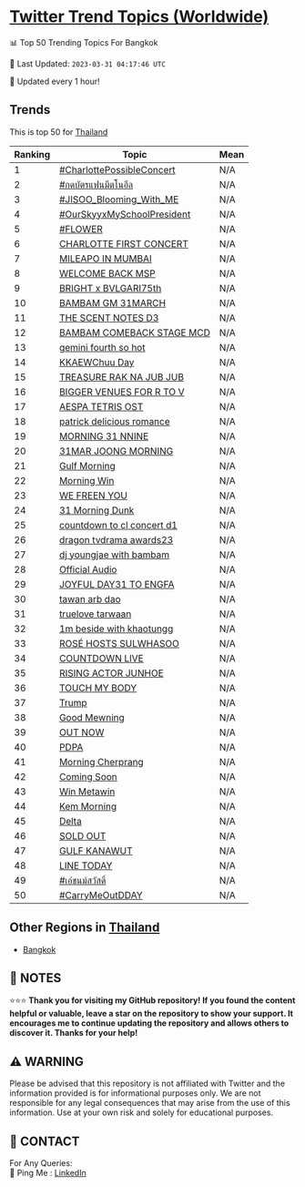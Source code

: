 [Twitter Trend Topics (Worldwide)](https://github.com/ErcinDedeoglu/Twitter-Trend-Topics)
==========


📊 Top 50 Trending Topics For Bangkok

📆 Last Updated: `2023-03-31 04:17:46 UTC`

🔧 Updated every 1 hour!


## Trends

This is top 50 for [Thailand](</Thailand>)

| Ranking | Topic | Mean |
| ------- | ------------ | ------------ |
| 1 | [#CharlottePossibleConcert](http://twitter.com/search?q=%23CharlottePossibleConcert) | N/A |
| 2 | [#กดบัตรแฟนมีตโนอึล](http://twitter.com/search?q=%23%e0%b8%81%e0%b8%94%e0%b8%9a%e0%b8%b1%e0%b8%95%e0%b8%a3%e0%b9%81%e0%b8%9f%e0%b8%99%e0%b8%a1%e0%b8%b5%e0%b8%95%e0%b9%82%e0%b8%99%e0%b8%ad%e0%b8%b6%e0%b8%a5) | N/A |
| 3 | [#JISOO_Blooming_With_ME](http://twitter.com/search?q=%23JISOO_Blooming_With_ME) | N/A |
| 4 | [#OurSkyyxMySchoolPresident](http://twitter.com/search?q=%23OurSkyyxMySchoolPresident) | N/A |
| 5 | [#FLOWER](http://twitter.com/search?q=%23FLOWER) | N/A |
| 6 | [CHARLOTTE FIRST CONCERT](http://twitter.com/search?q=CHARLOTTE+FIRST+CONCERT) | N/A |
| 7 | [MILEAPO IN MUMBAI](http://twitter.com/search?q=MILEAPO+IN+MUMBAI) | N/A |
| 8 | [WELCOME BACK MSP](http://twitter.com/search?q=WELCOME+BACK+MSP) | N/A |
| 9 | [BRIGHT x BVLGARI75th](http://twitter.com/search?q=BRIGHT+x+BVLGARI75th) | N/A |
| 10 | [BAMBAM GM 31MARCH](http://twitter.com/search?q=BAMBAM+GM+31MARCH) | N/A |
| 11 | [THE SCENT NOTES D3](http://twitter.com/search?q=THE+SCENT+NOTES+D3) | N/A |
| 12 | [BAMBAM COMEBACK STAGE MCD](http://twitter.com/search?q=BAMBAM+COMEBACK+STAGE+MCD) | N/A |
| 13 | [gemini fourth so hot](http://twitter.com/search?q=gemini+fourth+so+hot) | N/A |
| 14 | [KKAEWChuu Day](http://twitter.com/search?q=KKAEWChuu+Day) | N/A |
| 15 | [TREASURE RAK NA JUB JUB](http://twitter.com/search?q=TREASURE+RAK+NA+JUB+JUB) | N/A |
| 16 | [BIGGER VENUES FOR R TO V](http://twitter.com/search?q=BIGGER+VENUES+FOR+R+TO+V) | N/A |
| 17 | [AESPA TETRIS OST](http://twitter.com/search?q=AESPA+TETRIS+OST) | N/A |
| 18 | [patrick delicious romance](http://twitter.com/search?q=patrick+delicious+romance) | N/A |
| 19 | [MORNING 31 NNINE](http://twitter.com/search?q=MORNING+31+NNINE) | N/A |
| 20 | [31MAR JOONG MORNING](http://twitter.com/search?q=31MAR+JOONG+MORNING) | N/A |
| 21 | [Gulf Morning](http://twitter.com/search?q=Gulf+Morning) | N/A |
| 22 | [Morning Win](http://twitter.com/search?q=Morning+Win) | N/A |
| 23 | [WE FREEN YOU](http://twitter.com/search?q=WE+FREEN+YOU) | N/A |
| 24 | [31 Morning Dunk](http://twitter.com/search?q=31+Morning+Dunk) | N/A |
| 25 | [countdown to cl concert d1](http://twitter.com/search?q=countdown+to+cl+concert+d1) | N/A |
| 26 | [dragon tvdrama awards23](http://twitter.com/search?q=dragon+tvdrama+awards23) | N/A |
| 27 | [dj youngjae with bambam](http://twitter.com/search?q=dj+youngjae+with+bambam) | N/A |
| 28 | [Official Audio](http://twitter.com/search?q=Official+Audio) | N/A |
| 29 | [JOYFUL DAY31 TO ENGFA](http://twitter.com/search?q=JOYFUL+DAY31+TO+ENGFA) | N/A |
| 30 | [tawan arb dao](http://twitter.com/search?q=tawan+arb+dao) | N/A |
| 31 | [truelove tarwaan](http://twitter.com/search?q=truelove+tarwaan) | N/A |
| 32 | [1m beside with khaotungg](http://twitter.com/search?q=1m+beside+with+khaotungg) | N/A |
| 33 | [ROSÉ HOSTS SULWHASOO](http://twitter.com/search?q=ROS%c3%89+HOSTS+SULWHASOO) | N/A |
| 34 | [COUNTDOWN LIVE](http://twitter.com/search?q=COUNTDOWN+LIVE) | N/A |
| 35 | [RISING ACTOR JUNHOE](http://twitter.com/search?q=RISING+ACTOR+JUNHOE) | N/A |
| 36 | [TOUCH MY BODY](http://twitter.com/search?q=TOUCH+MY+BODY) | N/A |
| 37 | [Trump](http://twitter.com/search?q=Trump) | N/A |
| 38 | [Good Mewning](http://twitter.com/search?q=Good+Mewning) | N/A |
| 39 | [OUT NOW](http://twitter.com/search?q=OUT+NOW) | N/A |
| 40 | [PDPA](http://twitter.com/search?q=PDPA) | N/A |
| 41 | [Morning Cherprang](http://twitter.com/search?q=Morning+Cherprang) | N/A |
| 42 | [Coming Soon](http://twitter.com/search?q=Coming+Soon) | N/A |
| 43 | [Win Metawin](http://twitter.com/search?q=Win+Metawin) | N/A |
| 44 | [Kem Morning](http://twitter.com/search?q=Kem+Morning) | N/A |
| 45 | [Delta](http://twitter.com/search?q=Delta) | N/A |
| 46 | [SOLD OUT](http://twitter.com/search?q=SOLD+OUT) | N/A |
| 47 | [GULF KANAWUT](http://twitter.com/search?q=GULF+KANAWUT) | N/A |
| 48 | [LINE TODAY](http://twitter.com/search?q=LINE+TODAY) | N/A |
| 49 | [#เอ๋ชนม์สวัสดิ์](http://twitter.com/search?q=%23%e0%b9%80%e0%b8%ad%e0%b9%8b%e0%b8%8a%e0%b8%99%e0%b8%a1%e0%b9%8c%e0%b8%aa%e0%b8%a7%e0%b8%b1%e0%b8%aa%e0%b8%94%e0%b8%b4%e0%b9%8c) | N/A |
| 50 | [#CarryMeOutDDAY](http://twitter.com/search?q=%23CarryMeOutDDAY) | N/A |



## Other Regions in [Thailand](</Thailand>)

* [Bangkok](</Thailand/Bangkok.md>)



## 📝 NOTES

⭐⭐⭐ **Thank you for visiting my GitHub repository! If you found the content helpful or valuable, leave a star on the repository to show your support. It encourages me to continue updating the repository and allows others to discover it. Thanks for your help!**


## ⚠️ WARNING

Please be advised that this repository is not affiliated with Twitter and the information provided is for informational purposes only. We are not responsible for any legal consequences that may arise from the use of this information. Use at your own risk and solely for educational purposes.


## 📨 CONTACT

 For Any Queries:  
            🏓 Ping Me : [LinkedIn](https://www.linkedin.com/in/ercindedeoglu/)
